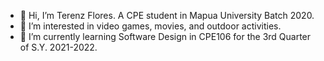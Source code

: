 - 👋 Hi, I’m Terenz Flores. A CPE student in Mapua University Batch 2020.
- 👀 I’m interested in video games, movies, and outdoor activities.
- 🌱 I’m currently learning Software Design in CPE106 for the 3rd Quarter of S.Y. 2021-2022.

<!---
terenzf/terenzf is a ✨ special ✨ repository because its `README.md` (this file) appears on your GitHub profile.
You can click the Preview link to take a look at your changes.
--->

